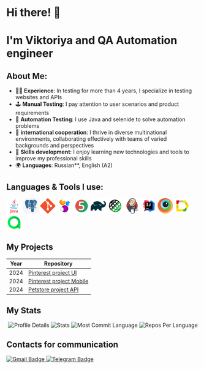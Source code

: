 # Hi there! 👋
# I'm Viktoriya and QA Automation engineer 

## About Me:
- 👩‍💻 **Experience**: In testing for more than 4 years, I specialize in testing websites and APIs
- 🕹️ **Manual Testing**: I pay attention to user scenarios and product requirements
- 🤖 **Automation Testing**: I use Java and selenide to solve automation problems
- 🤝 **international cooperation**: I thrive in diverse multinational environments, collaborating effectively with teams of varied backgrounds and perspectives
- 🌱 **Skills development**: I enjoy learning new technologies and tools to improve my professional skills
- 🌍 **Languages**: Russian**, English (A2)

## Languages & Tools I use:
<img src="icons/java-logo.svg" title="Java" alt="Java" width="40" height="40"/>
<img src="icons/postgreSQL.svg" title="PostgreSQL" alt="PostgreSQL" width="40" height="40"/>
<img src="icons/git-logo.svg" title="Git" alt="Git" width="40" height="40"/>
<img src="icons/selenide-logo.svg" title="Selenide" alt="Selenide" width="40" height="40"/>
<img src="icons/junit5-logo.svg" title="JUnit5" alt="JUnit5" width="40" height="40"/>
<img src="icons/gradle-logo.svg" title="Gradle" alt="Gradle" width="40" height="40"/>
<img src="icons/rest-assured-logo.svg" title="REST Assured" alt="REST Assured" width="40" height="40"/>
<img src="icons/jenkins-logo.svg" title="Jenkins" alt="Jenkins" width="40" height="40"/>
<img src="icons/idea-logo.svg" title="Idea" alt="Idea" width="40" height="40"/>
<img src="icons/browserstack-logo.svg" title="Browserstack" alt="Browserstack" width="40" height="40"/>
<img src="icons/allure-report-logo.svg" title="Allure Report" alt="Allure Report" width="40" height="40"/>
<img src="icons/allure-ee-logo.svg" title="Allure Testops" alt="REST Assured" width="40" height="40"/>

## My Projects
| Year | Repository                                                                       | 
|------|----------------------------------------------------------------------------------|
| 2024 | [Pinterest project UI](https://github.com/viktorinka/pinterest_project_ui) </div>      |
| 2024 | [Pinterest project Mobile](https://github.com/viktorinka/pinterest_project_mobile) |
| 2024 | [Petstore project API](https://github.com/viktorinka/petstore_project_api)   |                                                                                |

## My Stats
<p align="center">
  <img src="https://github-profile-summary-cards.vercel.app/api/cards/profile-details?username=viktorinka&theme=dracula" alt="Profile Details">
  <img src="https://github-profile-summary-cards.vercel.app/api/cards/stats?username=viktorinka&theme=dracula" alt="Stats">
  <img src="https://github-profile-summary-cards.vercel.app/api/cards/most-commit-language?username=viktorinka&theme=dracula" alt="Most Commit Language">
  <img src="https://github-profile-summary-cards.vercel.app/api/cards/repos-per-language?username=viktorinka&theme=dracula" alt="Repos Per Language">
</p>

## Contacts for communication
   <a href="mailto:dzherommo@gmail.com">
    <img src="https://img.shields.io/badge/Gmail-red?style=for-the-badge&logo=gmail&logoColor=white" alt="Gmail Badge"/>
  </a>
  <a href="https://t.me/dzherommo">
    <img src="https://img.shields.io/badge/Telegram-blue?style=for-the-badge&logo=telegram&logoColor=white" alt="Telegram Badge"/>
  </a>

